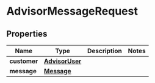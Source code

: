 

# AdvisorMessageRequest

## Properties

Name | Type | Description | Notes
------------ | ------------- | ------------- | -------------
**customer** | [**AdvisorUser**](AdvisorUser.md) |  | 
**message** | [**Message**](Message.md) |  | 




